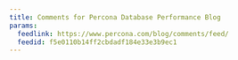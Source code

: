 ```yaml
---
title: Comments for Percona Database Performance Blog
params:
  feedlink: https://www.percona.com/blog/comments/feed/
  feedid: f5e0110b14ff2cbdadf184e33e3b9ec1
---
```

